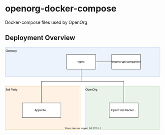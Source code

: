 # openorg-docker-compose

Docker-compose files used by OpenOrg

## Deployment Overview
![Overview](.drawings/overview.svg)